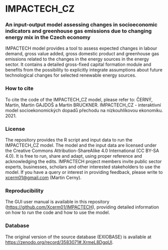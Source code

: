 # IMPACTECH_CZ
### An input-output model assessing changes in socioeconomic indicators and greenhouse gas emissions due to changing energy mix in the Czech economy

IMPACTECH model provides a tool to assess expected changes in labour demand, gross value added, gross domestic product and greenhouse gas emissions related to the changes in the energy sources in the energy sector. It contains a detailed gross-fixed capital formation module and benefits from the possibility to explicitly integrate assumptions about future technological changes for selected renewable energy sources.

### How to cite

To cite the code of the IMPACTECH_CZ model, please refer to: ČERNÝ, Martin, Martin GAJDOŠ a Martin BRUCKNER. IMPACTECH_CZ - interaktivní model socioekonomických dopadů přechodu na nízkouhlíkovou ekonomiku. 2021.

### License

The repository provides the R script and input data to run the IMPACTECH_CZ model. The model and the input data are licensed under the Creative Commons Attribution-ShareAlike 4.0 International (CC BY-SA 4.0). It is free to run, share and adapt, using proper reference and acknowledging the edits. IMPACTECH project members invite public sector experts, businesses, scholars and other interested stakeholders to use the model. If you have a query or interest in providing feedback, please write to xcerm01@gmail.com (Martin Cerny).

### Reproducibility

The GUI user manual is available in this repository (https://github.com/Xcerm01/IMPACTECH), providing detailed information on how to run the code and how to use the model.

### Database

The original version of the source database (EXIOBASE) is available at https://zenodo.org/record/3583071#.XrmeL8DgqUl.
